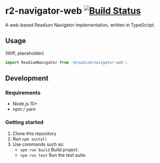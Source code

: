 # r2-navigator-web [![Build Status](https://travis-ci.com/evidentpoint/r2-navigator-web.svg?branch=master)](https://travis-ci.com/evidentpoint/r2-navigator-web)
A web-based Readium Navigator implementation, written in TypeScript.

## Usage
(WIP, placeholder)
```js
import ReadiumNavigator from '@readium/navigator-web';
```

## Development

### Requirements
- Node.js 10+
- npm / yarn

### Getting started

1. Clone this repository
2. Run `npm install`
3. Use commands such as:
    - `npm run build` Build project.
    - `npm run test` Run the test suite.
